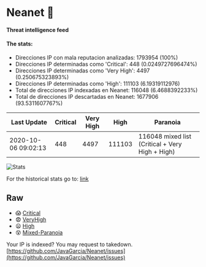 # Neanet :hocho:
#### Threat intelligence feed
#### The stats:

- Direcciones IP con mala reputacion analizadas: 1793954 (100%)
- Direcciones IP determinadas como 'Critical':  448 (0.0249727696474%)
- Direcciones IP determinadas como 'Very High':  4497 (0.250675323893%)
- Direcciones IP determinadas como 'High':  111103 (6.19319112976)
- Total de direcciones IP indexadas en Neanet:  116048 (6.4688392233%)
- Total de direcciones IP descartadas en Neanet:  1677906 (93.5311607767%)

| Last Update | Critical | Very High | High | Paranoia |
| --- | --- | --- | --- | --- |
| 2020-10-06 09:02:13 | 448 | 4497 | 111103 | 116048 mixed list (Critical + Very High + High)|

![Stats](https://docs.google.com/spreadsheets/d/e/2PACX-1vSnaNMIXVabIpDJjufMlzH7poXnshF3mgd8Is1g9ytUEzVsP5my4Trn8f-xkoLLQ38xpL3HtmUexLo6/pubchart?oid=501124687&format=image)

For the historical stats go to: [link](/stats.csv)
## Raw
- :scream: [Critical](https://raw.githubusercontent.com/JavaGarcia/Neanet/master/blacklists/neanet_critical.txt)
- :fearful: [VeryHigh](https://raw.githubusercontent.com/JavaGarcia/Neanet/master/blacklists/neanet_veryHigh.txtt)
- :frowning: [High](https://raw.githubusercontent.com/JavaGarcia/Neanet/master/blacklists/neanet_high.txt)
- :dizzy_face: [Mixed-Paranoia](https://raw.githubusercontent.com/JavaGarcia/Neanet/master/blacklists/neanet_all.txt)


Your IP is indexed? You may request to takedown. [https://github.com/JavaGarcia/Neanet/issues](https://github.com/JavaGarcia/Neanet/issues)




































































































































































































































































































































































































































































































































































































































































































































































































































































































































































































































































































































































































































































































